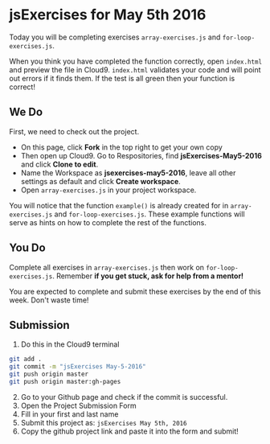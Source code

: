 # jsExercises for May 5th 2016
Today you will be completing exercises `array-exercises.js` and `for-loop-exercises.js`.

When you think you have completed the function correctly, open `index.html` and preview the file in Cloud9.
`index.html` validates your code and will point out errors if it finds them.
If the test is all green then your function is correct!

## We Do
First, we need to check out the project.

* On this page, click **Fork** in the top right to get your own copy
* Then open up Cloud9. Go to Respositories, find **jsExercises-May5-2016** and click **Clone to edit**.
* Name the Workspace as **jsexercises-may5-2016**, leave all other settings as default and click **Create workspace**.
* Open `array-exercises.js` in your project workspace.

You will notice that the function `example()` is already created for in `array-exercises.js` and `for-loop-exercises.js`.
These example functions will serve as hints on how to complete the rest of the functions.

## You Do
Complete all exercises in `array-exercises.js` then work on `for-loop-exercises.js`.
Remember **if you get stuck, ask for help from a mentor!**

You are expected to complete and submit these exercises by the end of this week. Don't waste time!

## Submission

1. Do this in the Cloud9 terminal
```bash
git add .
git commit -m "jsExercises May-5-2016"
git push origin master
git push origin master:gh-pages
```
2. Go to your Github page and check if the commit is successful.
3. Open the Project Submission Form
4. Fill in your first and last name
5. Submit this project as: `jsExercises May 5th, 2016`
6. Copy the github project link and paste it into the form and submit!
